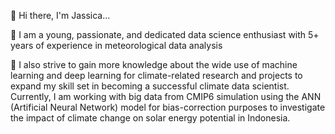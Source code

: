 👋 Hi there, I'm Jassica...

👀 I am a young, passionate, and dedicated data science enthusiast with 5+ years of experience in meteorological data analysis

🌱 I also strive to gain more knowledge about the wide use of machine learning and deep learning for climate-related research and projects to expand my skill set in becoming a successful climate data scientist. Currently, I am working with big data from CMIP6 simulation using the ANN (Artificial Neural Network) model for bias-correction purposes to investigate the impact of climate change on solar energy potential in Indonesia.

<!---
JassLyn1001/JassLyn1001 is a ✨ special ✨ repository because its `README.md` (this file) appears on your GitHub profile.
You can click the Preview link to take a look at your changes.
--->
